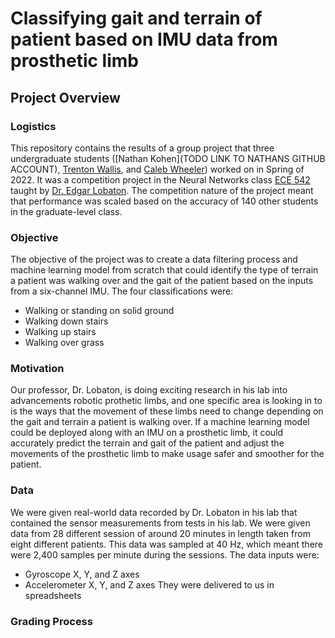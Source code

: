 # Classifying gait and terrain of patient based on IMU data from prosthetic limb 

## Project Overview

### Logistics
This repository contains the results of a group project that three undergraduate students ([Nathan Kohen](TODO LINK TO NATHANS GITHUB ACCOUNT), [Trenton Wallis](https://github.com/trentonwallis), and [Caleb Wheeler](https://github.com/cbwheele)) worked on in Spring of 2022. It was a competition project in the Neural Networks class [ECE 542](https://www.engineeringonline.ncsu.edu/course/ece-542-neural-networks/) taught by [Dr. Edgar Lobaton](https://www.linkedin.com/in/lobaton/). The competition nature of the project meant that performance was scaled based on the accuracy of 140 other students in the graduate-level class.  

### Objective
The objective of the project was to create a data filtering process and machine learning model from scratch that could identify the type of terrain a patient was walking over and the gait of the patient based on the inputs from a six-channel IMU. The four classifications were:
- Walking or standing on solid ground
- Walking down stairs
- Walking up stairs
- Walking over grass

### Motivation
Our professor, Dr. Lobaton, is doing exciting research in his lab into advancements robotic prothetic limbs, and one specific area is looking in to is the ways that the movement of these limbs need to change depending on the gait and terrain a patient is walking over. If a machine learning model could be deployed along with an IMU on a prosthetic limb, it could accurately predict the terrain and gait of the patient and adjust the movements of the prosthetic limb to make usage safer and smoother for the patient.

### Data 
We were given real-world data recorded by Dr. Lobaton in his lab that contained the sensor measurements from tests in his lab. We were given data from 28 different session of around 20 minutes in length taken from eight different patients. This data was sampled at 40 Hz, which meant there were 2,400 samples per minute during the sessions. The data inputs were:
- Gyroscope X, Y, and Z axes
- Accelerometer X, Y, and Z axes
They were delivered to us in spreadsheets 


### Grading Process

### 
